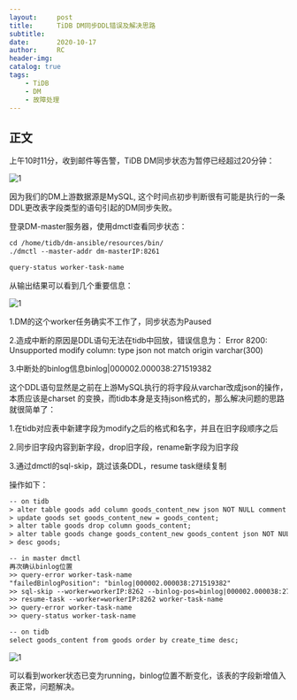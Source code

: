 ```yaml
---
layout:     post
title:      TiDB DM同步DDL错误及解决思路
subtitle:  	
date:       2020-10-17
author:     RC
header-img: 
catalog: true
tags:
    - TiDB
    - DM
    - 故障处理
---
```


## 正文

上午10时11分，收到邮件等告警，TiDB DM同步状态为暂停已经超过20分钟：

![1](https://i.postimg.cc/2Snh23Xf/1.png)

因为我们的DM上游数据源是MySQL, 这个时间点初步判断很有可能是执行的一条DDL更改表字段类型的语句引起的DM同步失败。

登录DM-master服务器，使用dmctl查看同步状态：

```html
cd /home/tidb/dm-ansible/resources/bin/
./dmctl --master-addr dm-masterIP:8261

query-status worker-task-name
```

从输出结果可以看到几个重要信息：

![1](https://i.postimg.cc/WzDJr4JC/2.png)

1.DM的这个worker任务确实不工作了，同步状态为Paused

2.造成中断的原因是DDL语句无法在tidb中回放，错误信息为：
Error 8200: Unsupported modify column: type json not match origin varchar(300)

3.中断处的binlog信息binlog|000002.000038:271519382

这个DDL语句显然是之前在上游MySQL执行的将字段从varchar改成json的操作，本质应该是charset 的变换，而tidb本身是支持json格式的，那么解决问题的思路就很简单了：

1.在tidb对应表中新建字段为modify之后的格式和名字，并且在旧字段顺序之后

2.同步旧字段内容到新字段，drop旧字段，rename新字段为旧字段

3.通过dmctl的sql-skip，跳过该条DDL，resume task继续复制

操作如下：

```html
-- on tidb
> alter table goods add column goods_content_new json NOT NULL comment '商品内容' after goods_content;
> update goods set goods_content_new = goods_content;
> alter table goods drop column goods_content;
> alter table goods change goods_content_new goods_content json NOT NULL comment '商品内容';
> desc goods;
```

```html
-- in master dmctl
再次确认binlog位置
>> query-error worker-task-name
"failedBinlogPosition": "binlog|000002.000038:271519382"
>> sql-skip --worker=workerIP:8262 --binlog-pos=binlog|000002.000038:271519382 worker-task-name
>> resume-task --worker=workerIP:8262 worker-task-name
>> query-error worker-task-name
>> query-status worker-task-name
```

```html
-- on tidb
select goods_content from goods order by create_time desc;
```

![1](https://i.postimg.cc/rF159KH2/3.png)

可以看到worker状态已变为running，binlog位置不断变化，该表的字段新增值入表正常，问题解决。
